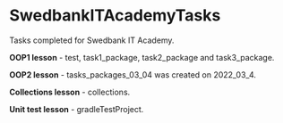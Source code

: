 # SwedbankITAcademyTasks
Tasks completed for Swedbank IT Academy.

<b>OOP1 lesson</b> - test, task1_package, task2_package and task3_package.

<b>OOP2 lesson</b> - tasks_packages_03_04 was created on 2022_03_4.

<b>Collections lesson</b> - collections.

<b>Unit test lesson</b> - gradleTestProject.

